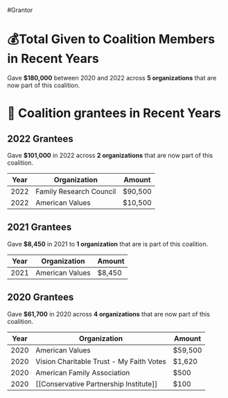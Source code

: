 #Grantor 

# 💰Total Given to Coalition Members in Recent Years

Gave **$180,000** between 2020 and 2022 across **5 organizations** that are now part of this coalition.
# 💸 Coalition grantees in Recent Years

## 2022 Grantees

Gave **$101,000** in 2022 across **2 organizations** that are now part of this coalition.

| Year | Organization            | Amount  |
| ---- | ----------------------- | ------- |
| 2022 | Family Research Council | $90,500 |
| 2022 | American Values         | $10,500 |

## 2021 Grantees

Gave **$8,450** in 2021 to **1 organization** that are is part of this coalition.

| Year | Organization    | Amount |
| ---- | --------------- | ------ |
| 2021 | American Values | $8,450 |

## 2020 Grantees

Gave **$61,700** in 2020 across **4 organizations** that are now part of this coalition.

| Year | Organization                             | Amount  |
| ---- | ---------------------------------------- | ------- |
| 2020 | American Values                          | $59,500 |
| 2020 | Vision Charitable Trust - My Faith Votes | $1,620  |
| 2020 | American Family Association              | $500    |
| 2020 | [[Conservative Partnership Institute]]   | $100    |
